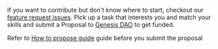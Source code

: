 If you want to contribute but don't know where to start, checkout our [feature request issues](https://github.com/daostack/Ecosystem/issues). Pick up a task that interests you and match your skills and submit a Proposal to [Genesis DAO](https://alchemy.daostack.io/dao/0x294f999356ed03347c7a23bcbcf8d33fa41dc830/scheme/0x28c5b9efd5bdec2c69c613d2df4b5e1b92e44a2d3c2f5092fb45187570029009) to get funded.

Refer to [How to propose guide](../how-to-propose) guide before you submit the proposal
